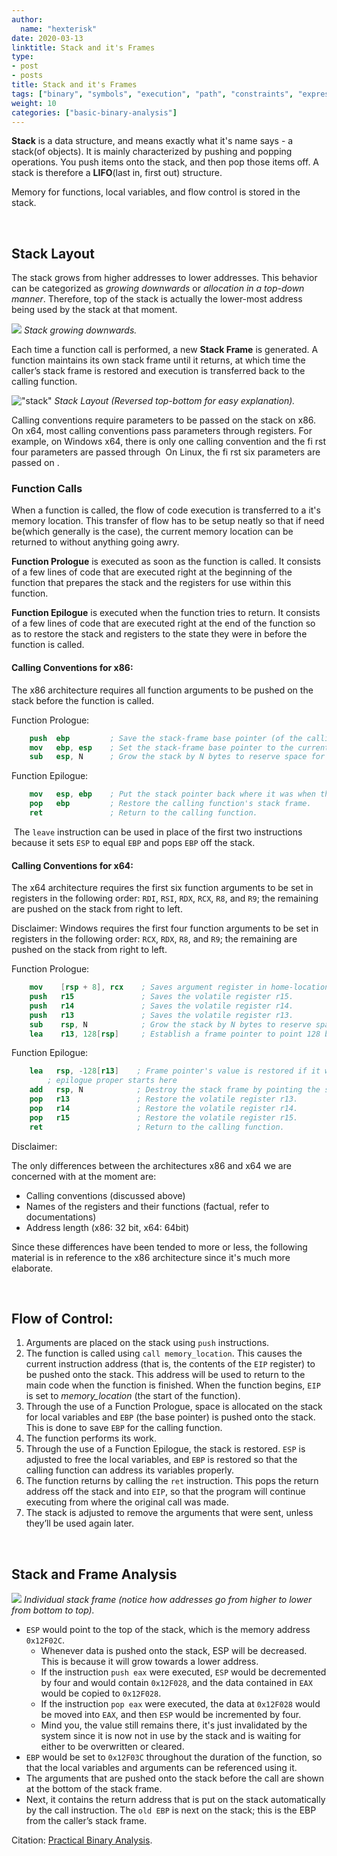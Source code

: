 ```yaml
---
author:
  name: "hexterisk"
date: 2020-03-13
linktitle: Stack and it's Frames
type:
- post
- posts
title: Stack and it's Frames
tags: ["binary", "symbols", "execution", "path", "constraints", "expression"]
weight: 10
categories: ["basic-binary-analysis"]
---
```


**Stack** is a data structure, and means exactly what it's name says - a stack(of objects). It is mainly characterized by pushing and popping operations. You push items onto the stack, and then pop those items off. A stack is therefore a **LIFO**(last in, first out) structure. 

Memory for functions, local variables, and flow control is stored in the stack.

&nbsp;

## Stack Layout

The stack grows from higher addresses to lower addresses. This behavior can be categorized as _growing downwards_ or _allocation in a top-down manner_. Therefore, top of the stack is actually the lower-most address being used by the stack at that moment.

![](/Stack_and_it's_Frames/1Yz9K.gif)
_Stack growing downwards._

Each time a function call is performed, a new **Stack Frame** is generated. A function maintains its own stack frame until it returns, at which time the caller’s stack frame is restored and execution is transferred back to the calling function.

!["stack"](/Stack_and_it's_Frames/image.png)
_Stack Layout (Reversed top-bottom for easy explanation)._

Calling conventions require parameters to be passed on the stack on x86. On x64, most calling conventions pass parameters through registers. For example, on Windows x64, there is only one calling convention and the fi rst four parameters are passed through  On Linux, the fi rst six parameters are passed on .

### Function Calls

When a function is called, the flow of code execution is transferred to a it's memory location. This transfer of flow has to be setup neatly so that if need be(which generally is the case), the current memory location can be returned to without anything going awry.

**Function Prologue** is executed as soon as the function is called. It consists of a few lines of code that are executed right at the beginning of the function that prepares the stack and the registers for use within this function.

**Function Epilogue** is executed when the function tries to return. It consists of a few lines of code that are executed right at the end of the function so as to restore the stack and registers to the state they were in before the function is called.

#### Calling Conventions for x86:

The x86 architecture requires all function arguments to be pushed on the stack before the function is called.

Function Prologue:
```nasm
    push  ebp         ; Save the stack-frame base pointer (of the calling function).
    mov   ebp, esp    ; Set the stack-frame base pointer to the current location on the stack.
    sub   esp, N      ; Grow the stack by N bytes to reserve space for local variables.
```
Function Epilogue:
```nasm
    mov   esp, ebp    ; Put the stack pointer back where it was when this function was called.
    pop   ebp         ; Restore the calling function's stack frame.
    ret               ; Return to the calling function.
```
 The `leave` instruction can be used in place of the first two instructions because it sets `ESP` to equal `EBP` and pops `EBP` off the stack.

#### Calling Conventions for x64:

The x64 architecture requires the first six function arguments to be set in registers in the following order: `RDI`, `RSI`, `RDX`, `RCX`, `R8`, and `R9`; the remaining are pushed on the stack from right to left.

Disclaimer: Windows requires the first four function arguments to be set in registers in the following order: `RCX`, `RDX`, `R8`, and `R9`; the remaining are pushed on the stack from right to left.

Function Prologue:
```nasm
    mov    [rsp + 8], rcx    ; Saves argument register in home-location.
    push   r15               ; Saves the volatile register r15.
    push   r14               ; Saves the volatile register r14.
    push   r13               ; Saves the volatile register r13.
    sub    rsp, N            ; Grow the stack by N bytes to reserve space for local variables.
    lea    r13, 128[rsp]     ; Establish a frame pointer to point 128 bytes into the allocated space.
```
Function Epilogue:
```nasm
    lea   rsp, -128[r13]    ; Frame pointer's value is restored if it was used in the function.
        ; epilogue proper starts here
    add   rsp, N            ; Destroy the stack frame by pointing the stack pointer before the frame.
    pop   r13               ; Restore the volatile register r13.
    pop   r14               ; Restore the volatile register r14.
    pop   r15               ; Restore the volatile register r15.
    ret                     ; Return to the calling function.
```
Disclaimer:

The only differences between the architectures x86 and x64 we are concerned with at the moment are:

*   Calling conventions (discussed above)
*   Names of the registers and their functions (factual, refer to documentations)
*   Address length (x86: 32 bit, x64: 64bit)

Since these differences have been tended to more or less, the following material is in reference to the x86 architecture since it's much more elaborate.

&nbsp;

## Flow of Control:

1.  Arguments are placed on the stack using `push` instructions.
2.  The function is called using `call memory_location`. This causes the current instruction address (that is, the contents of the `EIP` register) to be pushed onto the stack. This address will be used to return to the main code when the function is finished. When the function begins, `EIP` is set to _memory\_location_ (the start of the function).
3.  Through the use of a Function Prologue, space is allocated on the stack for local variables and `EBP` (the base pointer) is pushed onto the stack. This is done to save `EBP` for the calling function.
4.  The function performs its work.
5.  Through the use of a Function Epilogue, the stack is restored. `ESP` is adjusted to free the local variables, and `EBP` is restored so that the calling function can address its variables properly.
6.  The function returns by calling the `ret` instruction. This pops the return address off the stack and into `EIP`, so that the program will continue executing from where the original call was made.
7.  The stack is adjusted to remove the arguments that were sent, unless they’ll be used again later.

&nbsp;

## Stack and Frame Analysis

![](/Stack_and_it's_Frames/1_image.png)
_Individual stack frame (notice how addresses go from higher to lower from bottom to top)._

*   `ESP` would point to the top of the stack, which is the memory address `0x12F02C`.
    *   Whenever data is pushed onto the stack, ESP will be decreased. This is because it will grow towards a lower address.
    *   If the instruction `push eax` were executed, `ESP` would be decremented by four and would contain `0x12F028`, and the data contained in `EAX` would be copied to `0x12F028`.
    *   If the instruction `pop eax` were executed, the data at `0x12F028` would be moved into `EAX`, and then `ESP` would be incremented by four.
    *   Mind you, the value still remains there, it's just invalidated by the system since it is now not in use by the stack and is waiting for either to be overwritten or cleared.
*   `EBP` would be set to `0x12F03C` throughout the duration of the function, so that the local variables and arguments can be referenced using it.
*   The arguments that are pushed onto the stack before the call are shown at the bottom of the stack frame.
*   Next, it contains the return address that is put on the stack automatically by the call instruction. The `old EBP` is next on the stack; this is the EBP from the caller’s stack frame.

Citation: [Practical Binary Analysis](https://nostarch.com/binaryanalysis).
